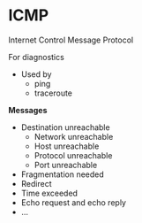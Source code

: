 # ICMP

Internet Control Message Protocol

For diagnostics

- Used by
    - ping
    - traceroute

**Messages**

- Destination unreachable
    - Network unreachable
    - Host unreachable
    - Protocol unreachable
    - Port unreachable
- Fragmentation needed
- Redirect
- Time exceeded
- Echo request and echo reply
- …
